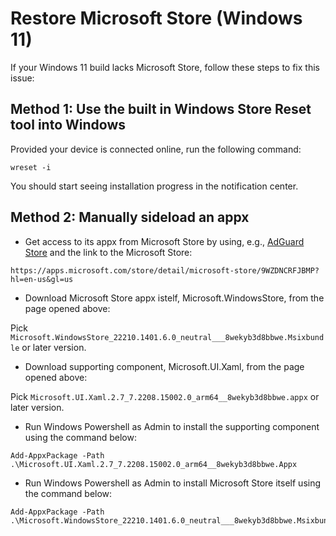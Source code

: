 # Restore Microsoft Store (Windows 11)

If your Windows 11 build lacks Microsoft Store, follow these steps to fix this issue:

## Method 1: Use the built in Windows Store Reset tool into Windows

Provided your device is connected online, run the following command:

```batch
wreset -i
```

You should start seeing installation progress in the notification center.

## Method 2: Manually sideload an appx

- Get access to its appx from Microsoft Store by using, e.g., [AdGuard Store](https://store.rg-adguard.net/) and the link to the Microsoft Store:
```
https://apps.microsoft.com/store/detail/microsoft-store/9WZDNCRFJBMP?hl=en-us&gl=us
```

- Download Microsoft Store appx istelf, Microsoft.WindowsStore, from the page opened above:

Pick ```Microsoft.WindowsStore_22210.1401.6.0_neutral___8wekyb3d8bbwe.Msixbundle``` or later version.


- Download supporting component, Microsoft.UI.Xaml, from the page opened above:

Pick ```Microsoft.UI.Xaml.2.7_7.2208.15002.0_arm64__8wekyb3d8bbwe.appx``` or later version.

- Run Windows Powershell as Admin to install the supporting component using the command below:

```
Add-AppxPackage -Path .\Microsoft.UI.Xaml.2.7_7.2208.15002.0_arm64__8wekyb3d8bbwe.Appx
```

- Run Windows Powershell as Admin to install Microsoft Store itself using the command below:

```
Add-AppxPackage -Path .\Microsoft.WindowsStore_22210.1401.6.0_neutral___8wekyb3d8bbwe.Msixbundle
```
